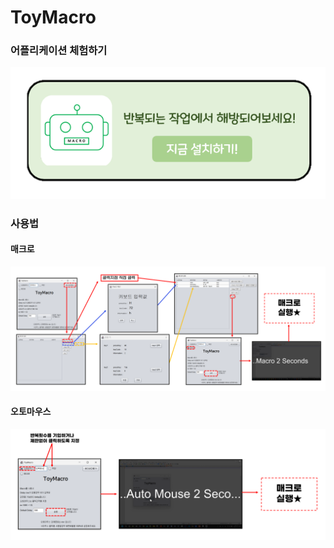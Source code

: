 # ToyMacro



### 어플리케이션 체험하기
[![downloadImage](https://github.com/YongDukPark/ToyMacro/blob/master/src/main/resources/Downloadimg.png)](https://github.com/YongDukPark/ToyMacro/raw/refs/heads/master/ToyMacro%201.0.0.2.exe)

### 사용법

#### 매크로
![오토마우스 사용법](https://github.com/YongDukPark/ToyMacro/blob/master/src/main/resources/Macro.png)

#### 오토마우스
![오토마우스 사용법](https://github.com/YongDukPark/ToyMacro/blob/master/src/main/resources/AutoMouse.png)
